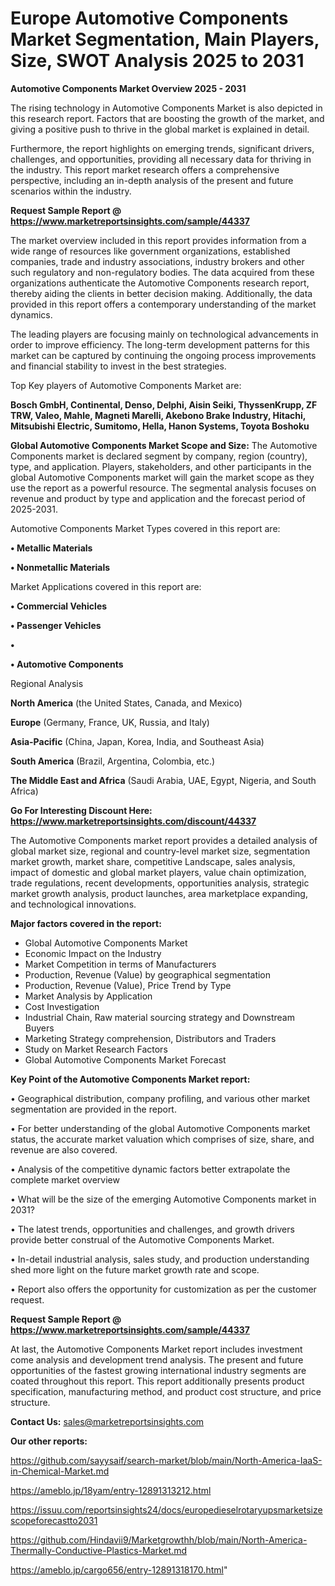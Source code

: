 # Europe Automotive Components Market Segmentation, Main Players, Size, SWOT Analysis 2025 to 2031

<Strong> Automotive Components Market Overview 2025 - 2031</strong>

The rising technology in Automotive Components Market is also depicted in this research report. Factors that are boosting the growth of the market, and giving a positive push to thrive in the global market is explained in detail.

Furthermore, the report highlights on emerging trends, significant drivers, challenges, and opportunities, providing all necessary data for thriving in the industry. This report market research offers a comprehensive perspective, including an in-depth analysis of the present and future scenarios within the industry.

<strong>Request Sample Report @ <a href=https://www.marketreportsinsights.com/sample/44337>https://www.marketreportsinsights.com/sample/44337</a></strong>

The market overview included in this report provides information from a wide range of resources like government organizations, established companies, trade and industry associations, industry brokers and other such regulatory and non-regulatory bodies. The data acquired from these organizations authenticate the Automotive Components research report, thereby aiding the clients in better decision making. Additionally, the data provided in this report offers a contemporary understanding of the market dynamics.

The leading players are focusing mainly on technological advancements in order to improve efficiency. The long-term development patterns for this market can be captured by continuing the ongoing process improvements and financial stability to invest in the best strategies.

Top Key players of Automotive Components Market are:

<strong>Bosch GmbH, Continental, Denso, Delphi, Aisin Seiki, ThyssenKrupp, ZF TRW, Valeo, Mahle, Magneti Marelli, Akebono Brake Industry, Hitachi, Mitsubishi Electric, Sumitomo, Hella, Hanon Systems, Toyota Boshoku</strong>

<strong><b>Global Automotive Components Market Scope and Size:</b></strong>
The Automotive Components market is declared segment by company, region (country), type, and application. Players, stakeholders, and other participants in the global Automotive Components market will gain the market scope as they use the report as a powerful resource. The segmental analysis focuses on revenue and product by type and application and the forecast period of 2025-2031.

Automotive Components Market Types covered in this report are:

<strong>•  Metallic Materials

•  Nonmetallic Materials</strong>

Market Applications covered in this report are:

<strong>•  Commercial Vehicles

•  Passenger Vehicles

•  

•  Automotive Components</strong> 

Regional Analysis

<strong>North America</strong> (the United States, Canada, and Mexico)

<strong>Europe</strong> (Germany, France, UK, Russia, and Italy)

<strong>Asia-Pacific</strong> (China, Japan, Korea, India, and Southeast Asia)

<strong>South America</strong> (Brazil, Argentina, Colombia, etc.)

<strong>The Middle East and Africa</strong> (Saudi Arabia, UAE, Egypt, Nigeria, and South Africa)

<strong>Go For Interesting Discount Here: <a href=https://www.marketreportsinsights.com/discount/44337>https://www.marketreportsinsights.com/discount/44337</a></strong>

The Automotive Components market report provides a detailed analysis of global market size, regional and country-level market size, segmentation market growth, market share, competitive Landscape, sales analysis, impact of domestic and global market players, value chain optimization, trade regulations, recent developments, opportunities analysis, strategic market growth analysis, product launches, area marketplace expanding, and technological innovations.

<strong><b>Major factors covered in the report:</b></strong>
<ul>
  <li>Global Automotive Components Market </li>
  <li>Economic Impact on the Industry</li>
  <li>Market Competition in terms of Manufacturers</li>
  <li>Production, Revenue (Value) by geographical segmentation</li>
  <li>Production, Revenue (Value), Price Trend by Type</li>
  <li>Market Analysis by Application</li>
  <li>Cost Investigation</li>
  <li>Industrial Chain, Raw material sourcing strategy and Downstream Buyers</li>
  <li>Marketing Strategy comprehension, Distributors and Traders</li>
  <li>Study on Market Research Factors</li>
  <li>Global Automotive Components Market Forecast</li>
</ul>

<strong><b>Key Point of the Automotive Components Market report:</b></strong>

• Geographical distribution, company profiling, and various other market segmentation are provided in the report.

• For better understanding of the global Automotive Components market status, the accurate market valuation which comprises of size, share, and revenue are also covered.

• Analysis of the competitive dynamic factors better extrapolate the complete market overview

• What will be the size of the emerging Automotive Components market in 2031?

• The latest trends, opportunities and challenges, and growth drivers provide better construal of the Automotive Components Market.

• In-detail industrial analysis, sales study, and production understanding shed more light on the future market growth rate and scope.

• Report also offers the opportunity for customization as per the customer request.

<strong>Request Sample Report @ <a href=https://www.marketreportsinsights.com/sample/44337>https://www.marketreportsinsights.com/sample/44337</a></strong>

At last, the Automotive Components Market report includes investment come analysis and development trend analysis. The present and future opportunities of the fastest growing international industry segments are coated throughout this report. This report additionally presents product specification, manufacturing method, and product cost structure, and price structure.

<strong>Contact Us:</strong>
sales@marketreportsinsights.com

<strong>Our other reports:</strong>

<a href=https://github.com/sayysaif/search-market/blob/main/North-America-IaaS-in-Chemical-Market.md>https://github.com/sayysaif/search-market/blob/main/North-America-IaaS-in-Chemical-Market.md</a>

<a href=https://ameblo.jp/18yam/entry-12891313212.html>https://ameblo.jp/18yam/entry-12891313212.html</a>

<a href=https://issuu.com/reportsinsights24/docs/europedieselrotaryupsmarketsizescopeforecastto2031>https://issuu.com/reportsinsights24/docs/europedieselrotaryupsmarketsizescopeforecastto2031</a>

<a href=https://github.com/Hindavii9/Marketgrowthh/blob/main/North-America-Thermally-Conductive-Plastics-Market.md>https://github.com/Hindavii9/Marketgrowthh/blob/main/North-America-Thermally-Conductive-Plastics-Market.md</a>

<a href=https://ameblo.jp/cargo656/entry-12891318170.html>https://ameblo.jp/cargo656/entry-12891318170.html</a>"
